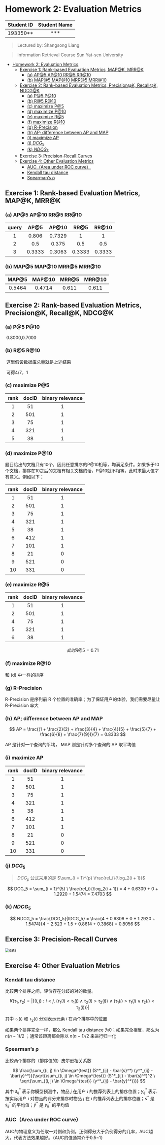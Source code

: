 # Homework 2: Evaluation Metrics

| Student ID | Student Name |
| :--------: | :----------: |
|  193350**  |     ***      |

> Lectured by: Shangsong Liang

> Information Retrieval Course
> Sun Yat-sen University

- [Homework 2: Evaluation Metrics](#homework-2-evaluation-metrics)
  - [Exercise 1: Rank-based Evaluation Metrics, MAP@K, MRR@K](#exercise-1-rank-based-evaluation-metrics-mapk-mrrk)
    - [(a) AP@5 AP@10 RR@5 RR@10](#a-ap5-ap10-rr5-rr10)
    - [(b) MAP@5 MAP@10 MRR@5 MRR@10](#b-map5-map10-mrr5-mrr10)
  - [Exercise 2: Rank-based Evaluation Metrics, Precision@K, Recall@K, NDCG@K](#exercise-2-rank-based-evaluation-metrics-precisionk-recallk-ndcgk)
    - [(a) P@5 P@10](#a-p5-p10)
    - [(b) R@5 R@10](#b-r5-r10)
    - [(c) maximize P@5](#c-maximize-p5)
    - [(d) maximize P@10](#d-maximize-p10)
    - [(e) maximize R@5](#e-maximize-r5)
    - [(f) maximize R@10](#f-maximize-r10)
    - [(g) R-Precision](#g-r-precision)
    - [(h) AP; difference between AP and MAP](#h-ap-difference-between-ap-and-map)
    - [(i) maximize AP](#i-maximize-ap)
    - [(j) $DCG_5$](#j-dcg_5)
    - [(k) $NDCG_5$](#k-ndcg_5)
  - [Exercise 3: Precision-Recall Curves](#exercise-3-precision-recall-curves)
  - [Exercise 4: Other Evaluation Metrics](#exercise-4-other-evaluation-metrics)
    - [AUC（Area under ROC curve）](#aucarea-under-roc-curve)
    - [Kendall tau distance](#kendall-tau-distance)
    - [Spearman’s ρ](#spearmans-ρ)

## Exercise 1: Rank-based Evaluation Metrics, MAP@K, MRR@K

### (a) AP@5 AP@10 RR@5 RR@10

| query |  AP@5  | AP@10  |  RR@5  | RR@10  |
| :---: | :----: | :----: | :----: | :----: |
|   1   | 0.806  | 0.7329 |   1    |   1    |
|   2   |  0.5   | 0.375  |  0.5   |  0.5   |
|   3   | 0.3333 | 0.3063 | 0.3333 | 0.3333 |

### (b) MAP@5 MAP@10 MRR@5 MRR@10

| MAP@5  | MAP@10 | MRR@5 | MRR@10 |
| :----: | :----: | :---: | :----: |
| 0.5464 | 0.4714 | 0.611 | 0.611  |

## Exercise 2: Rank-based Evaluation Metrics, Precision@K, Recall@K, NDCG@K

### (a) P@5 P@10

​			0.8000,0.7000

### (b) R@5 R@10

​			这里假设数据库总量就是上述结果

​			可得4/7，1

### (c) maximize P@5

| rank | docID | binary relevance |
| :--: | :---: | :--------------: |
|  1   |  51   |        1         |
|  2   |  501  |        1         |
|  3   |  75   |        1         |
|  4   |  321  |        1         |
|  5   |  38   |        1         |

### (d) maximize P@10

题目给出的文档只有10个，因此任意排序的P@10相等，均满足条件。如果多于10个文档，排序在10之后的文档有相关文档的话，P@10就不相等，此时求最大值才有意义。例如以下：

| rank | docID | binary relevance |
| :--: | :---: | :--------------: |
|  1   |  51   |        1         |
|  2   |  501  |        1         |
|  3   |  75   |        1         |
|  4   |  321  |        1         |
|  5   |  38   |        1         |
|  6   |  412  |        1         |
|  7   |  101  |        1         |
|  8   |  21   |        0         |
|  9   |  521  |        0         |
|  10  |  331  |        0         |

### (e) maximize R@5

| rank  | docID | binary relevance |
| :---: | :---: | :--------------: |
|   1   |  51   |        1         |
|   2   |  501  |        1         |
|   4   |  75   |        1         |
|   5   |  321  |        1         |
|   6   |  38   |        1         |

$$
此时R@5 = 0.71
$$

### (f) maximize R@10

和 (d) 中一样的排序

### (g) R-Precision

R-Precision 是序列前 R 个位置的准确率；为了保证用户的体验，我们需要尽量让 R-Precision 率大

### (h) AP; difference between AP and MAP

$$
AP = \frac{(1 + \frac{2}{2} + \frac{3}{4} + \frac{4}{5} + \frac{5}{7} + \frac{6}{8} + \frac{7}{9})}{7} = 0.8333
$$

AP 是针对一个查询的平均， MAP 则是针对多个查询的 AP 取平均值

### (i) maximize AP

| rank | docID | binary relevance |
| :--: | :---: | :--------------: |
|  1   |  51   |        1         |
|  2   |  501  |        1         |
|  3   |  75   |        1         |
|  4   |  321  |        1         |
|  5   |  38   |        1         |
|  6   |  412  |        1         |
|  7   |  101  |        1         |
|  8   |  21   |        0         |
|  9   |  521  |        0         |
|  10  |  331  |        0         |

### (j) $DCG_5$

> $DCG_p$ 公式采用的是 $\sum_{i = 1}^{p} \frac{rel_i}{\log_2(i + 1)}$

$$
DCG_5 = \sum_{i = 1}^{5} \ \frac{rel_i}{\log_2(i + 1)} = 4 + 0.6309 + 0 + 1.2920 + 1.5474 = 7.4703
$$

### (k) $NDCG_5$

$$
NDCG_5 = \frac{DCG_5}{IDCG_5} = \frac{4 + 0.6309 + 0 + 1.2920 + 1.5474}{4 + 2.523 + 1.5 + 0.8614 + 0.3868} = 0.8056
$$

## Exercise 3: Precision-Recall Curves

<img src="./data.png" alt="data" style="zoom:80%;" />

## Exercise 4: Other Evaluation Metrics

### Kendall tau distance

比较两个排序之间，评价存在分歧的对的数量。

$$
K(\tau_1, \tau_2) = | \{(i, j) : i < j, \ (\tau_1(i) < \tau_1(j) \wedge \tau_2(i) > \tau_2(j)) \ \vee \ (\tau_1(i) > \tau_1(j) \wedge \tau_2(i) < \tau_2(j)) \} |
$$

其中 $\tau_1(i)$ 和 $\tau_2(i)$ 分别表示元素 $i$ 在两个排序中的位置

如果两个排序完全一样，那么 Kendall tau distance 为0；如果完全相反，那么为 $n(n - 1) / 2$ ；通常该距离都会除以 $n(n - 1) / 2$ 来进行归一化

### Spearman’s ρ

比较两个排序的（排序值的）皮尔逊相关系数

$$
\frac{\sum_{(i, j) \in \Omega^{test}} (S^*_{ij} - \bar{s}^*) (y^*_{ij} - \bar{y}^*)}{\sqrt{\sum_{(i, j) \in \Omega^{test}} (S^*_{ij} - \bar{s}^*)^2 \ \sqrt{\sum_{(i, j) \in \Omega^{test}} (y^*_{ij} - \bar{y}^*)}}}
$$

其中 $s^*_{ij}$ 表示你模型预测中，物品 $j$ 在用户 $i$ 的推荐列表上的排序位置；$y^*_{ij}$ 表示按实际用户 $i$ 对物品的评分来排序时物品 $j$ 在 $i$ 的推荐列表上的排序位置；$\bar{s}^*$ 是 $s^*_{ij}$ 的平均值；$\bar{y}^*$ 是 $y^*_{ij}$ 的平均值

### AUC（Area under ROC curve）

AUC的物理意义为任取一对例和负例，正例得分大于负例得分的几率，AUC越大，代表方法效果越好。（AUC的值通常介于0.5~1）